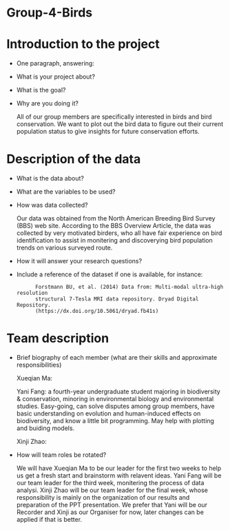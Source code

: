 # Group-4-Birds


# Introduction to the project

- One paragraph, answering: 

- What is your project about?

- What is the goal? 

- Why are you doing it?

  All of our group members are specifically interested in birds and bird conservation. We want to plot out the bird data to figure out their current population status to give insights for future conservation efforts.
  
  

# Description of the data

- What is the data about?

- What are the variables to be used? 

- How was data collected? 

  Our data was obtained from the North American Breeding Bird Survey (BBS) web site. According to the BBS Overview Article, the data was collected by very motivated birders, who all have fair experience on bird identification to assist in monitering and discoverying bird population trends on various surveyed route.

- How it will answer your research questions?

- Include a reference of the dataset if one is available, for instance:

            Forstmann BU, et al. (2014) Data from: Multi-modal ultra-high resolution
            structural 7-Tesla MRI data repository. Dryad Digital Repository.
            (https://dx.doi.org/10.5061/dryad.fb41s)



# Team description

- Brief biography of each member (what are their skills and approximate responsibilities)
  
  Xueqian Ma: 
  
  Yani Fang: a fourth-year undergraduate student majoring in biodiversity & conservation, minoring in environmental biology and environmental studies. Easy-going, can solve disputes among group members, have basic understanding on evolution and human-induced effects on biodiversity, and know a little bit programming. May help with plotting and buiding models.
  
  Xinji Zhao:

- How will team roles be rotated?

  We will have Xueqian Ma to be our leader for the first two weeks to help us get a fresh start and brainstorm with relavent ideas. Yani Fang will be our team leader for the third week, monitering the process of data analysi. Xinji Zhao will be our team leader for the final week, whose responsibility is mainly on the organization of our results and preparation of the PPT presentation. We prefer that Yani will be our Recorder and Xinji as our Organiser for now, later changes can be applied if that is better.





